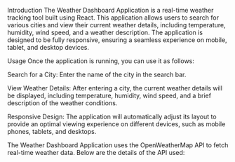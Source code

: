Introduction
The Weather Dashboard Application is a real-time weather tracking tool built using React. 
This application allows users to search for various cities and view their current weather details, including temperature, humidity, wind speed, and a weather description. 
The application is designed to be fully responsive, ensuring a seamless experience on mobile, tablet, and desktop devices.

Usage
Once the application is running, you can use it as follows:

Search for a City:
Enter the name of the city in the search bar.

View Weather Details:
After entering a city, the current weather details will be displayed, including temperature, humidity, wind speed, and a brief description of the weather conditions.

Responsive Design:
The application will automatically adjust its layout to provide an optimal viewing experience on different devices, such as mobile phones, tablets, and desktops.

The Weather Dashboard Application uses the OpenWeatherMap API to fetch real-time weather data. Below are the details of the API used:
